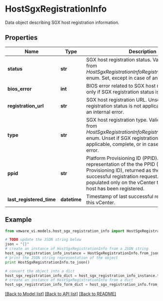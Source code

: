 # HostSgxRegistrationInfo

Data object describing SGX host registration information. 

## Properties
Name | Type | Description | Notes
------------ | ------------- | ------------- | -------------
**status** | **str** | SGX host registration status.  Valid values come from *HostSgxRegistrationInfoRegistrationStatus_enum* enum. Set, except in case of an internal error.  | [optional] 
**bios_error** | **int** | BIOS error related to SGX host registration.  Set only if SGX registration status is incomplete.  | [optional] 
**registration_url** | **str** | SGX host registration URL.  Unset if SGX registration status is not applicable or in case of an internal error.  | [optional] 
**type** | **str** | SGX host registration type.  Valid values come from *HostSgxRegistrationInfoRegistrationType_enum* enum. Unset if SGX registration status is not applicable, complete, or in case of an internal error.  | [optional] 
**ppid** | **str** | Platform Provisioning ID (PPID).  Hex-encoded representation of the the PPID (Platform Provisioning ID), returned as the response to a successful registration request. This field is populated only on the vCenter through which the host has been registered.  | [optional] 
**last_registered_time** | **datetime** | Timestamp of last successful registration from this vCenter.  | [optional] 

## Example

```python
from vmware_vi.models.host_sgx_registration_info import HostSgxRegistrationInfo

# TODO update the JSON string below
json = "{}"
# create an instance of HostSgxRegistrationInfo from a JSON string
host_sgx_registration_info_instance = HostSgxRegistrationInfo.from_json(json)
# print the JSON string representation of the object
print HostSgxRegistrationInfo.to_json()

# convert the object into a dict
host_sgx_registration_info_dict = host_sgx_registration_info_instance.to_dict()
# create an instance of HostSgxRegistrationInfo from a dict
host_sgx_registration_info_form_dict = host_sgx_registration_info.from_dict(host_sgx_registration_info_dict)
```
[[Back to Model list]](../README.md#documentation-for-models) [[Back to API list]](../README.md#documentation-for-api-endpoints) [[Back to README]](../README.md)


